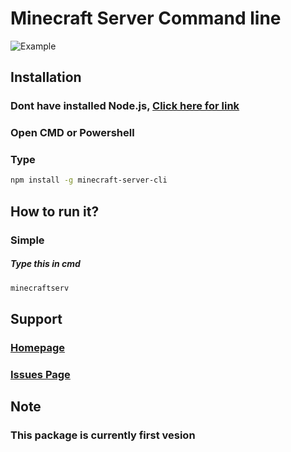 # **Minecraft Server Command line**
![Example](https://media.discordapp.net/attachments/881146273179258880/885506923959562350/unknown.png)
## **Installation**
### Dont have installed Node.js, [Click here for link](https://nodejs.org/en/)
### Open CMD or Powershell
### **Type** 
```bash
npm install -g minecraft-server-cli
```
## How to run it?
### Simple
##### Type this in cmd
```bash
minecraftserv
```
## Support
### [Homepage](https://github.com/hitontwo2/Minecraft-Server-CLI/blob/master/README.md)
### [Issues Page]()

## Note
### This package is currently first vesion
